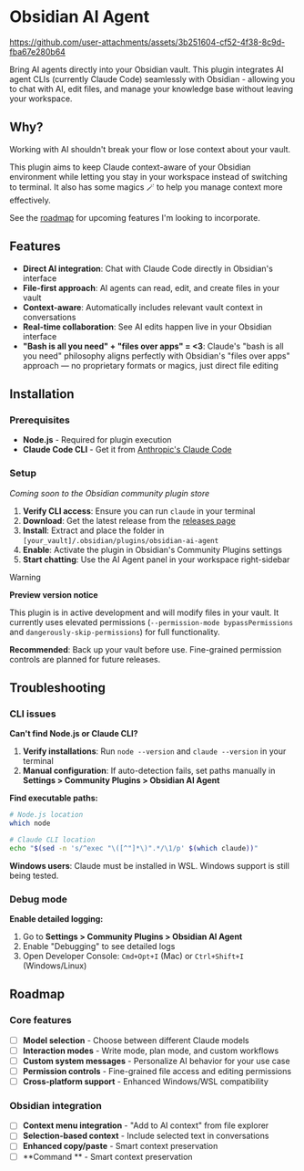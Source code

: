 # Obsidian AI Agent

https://github.com/user-attachments/assets/3b251604-cf52-4f38-8c9d-fba67e280b64

Bring AI agents directly into your Obsidian vault. This plugin integrates AI agent CLIs (currently Claude Code) seamlessly with Obsidian - allowing you to chat with AI, edit files, and manage your knowledge base without leaving your workspace.

## Why?

Working with AI shouldn't break your flow or lose context about your vault. 

This plugin aims to keep Claude context-aware of your Obsidian environment while letting you stay in your workspace instead of switching to terminal. It also has some magics 🪄  to help you manage context more effectively.

See the [roadmap](#roadmap) for upcoming features I'm looking to incorporate.

## Features

- **Direct AI integration**: Chat with Claude Code directly in Obsidian's interface
- **File-first approach**: AI agents can read, edit, and create files in your vault
- **Context-aware**: Automatically includes relevant vault context in conversations
- **Real-time collaboration**: See AI edits happen live in your Obsidian interface
- **"Bash is all you need" + "files over apps" = <3**: Claude's "bash is all you need" philosophy aligns perfectly with Obsidian's "files over apps" approach — no proprietary formats or magics, just direct file editing

## Installation

### Prerequisites
- **Node.js** - Required for plugin execution
- **Claude Code CLI** - Get it from [Anthropic's Claude Code](https://www.anthropic.com/claude-code)

### Setup

*Coming soon to the Obsidian community plugin store*

1. **Verify CLI access**: Ensure you can run `claude` in your terminal
2. **Download**: Get the latest release from the [releases page](../../releases)
3. **Install**: Extract and place the folder in `[your_vault]/.obsidian/plugins/obsidian-ai-agent`
4. **Enable**: Activate the plugin in Obsidian's Community Plugins settings
5. **Start chatting**: Use the AI Agent panel in your workspace right-sidebar

> [!WARNING]
> **Preview version notice**
> 
> This plugin is in active development and will modify files in your vault. It currently uses elevated permissions (`--permission-mode bypassPermissions` and `dangerously-skip-permissions`) for full functionality. 
> 
> **Recommended**: Back up your vault before use. Fine-grained permission controls are planned for future releases.

## Troubleshooting

### CLI issues
**Can't find Node.js or Claude CLI?**

1. **Verify installations**: Run `node --version` and `claude --version` in your terminal
2. **Manual configuration**: If auto-detection fails, set paths manually in **Settings > Community Plugins > Obsidian AI Agent**

**Find executable paths:**
```bash
# Node.js location
which node

# Claude CLI location
echo "$(sed -n 's/^exec "\([^"]*\)".*/\1/p' $(which claude))"
```

**Windows users**: Claude must be installed in WSL. Windows support is still being tested.

### Debug mode
**Enable detailed logging:**
1. Go to **Settings > Community Plugins > Obsidian AI Agent**
2. Enable "Debugging" to see detailed logs
3. Open Developer Console: `Cmd+Opt+I` (Mac) or `Ctrl+Shift+I` (Windows/Linux)

## Roadmap

### Core features
- [ ] **Model selection** - Choose between different Claude models
- [ ] **Interaction modes** - Write mode, plan mode, and custom workflows
- [ ] **Custom system messages** - Personalize AI behavior for your use case
- [ ] **Permission controls** - Fine-grained file access and editing permissions
- [ ] **Cross-platform support** - Enhanced Windows/WSL compatibility

### Obsidian integration
- [ ] **Context menu integration** - "Add to AI context" from file explorer
- [ ] **Selection-based context** - Include selected text in conversations
- [ ] **Enhanced copy/paste** - Smart context preservation
- [ ] **Command ** - Smart context preservation
